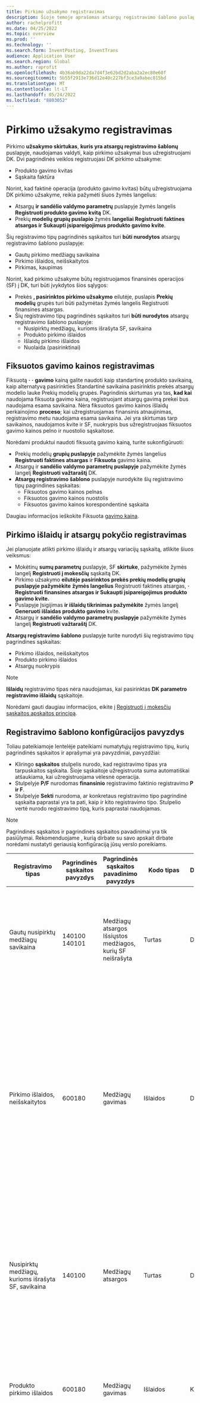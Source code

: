 ```yaml
---
title: Pirkimo užsakymo registravimas
description: Šioje temoje aprašomas atsargų registravimo šablono puslapio pirkimo užsakymo skirtukas.
author: rachelprofitt
ms.date: 04/25/2022
ms.topic: overview
ms.prod: ''
ms.technology: ''
ms.search.form: InventPosting, InventTrans
audience: Application User
ms.search.region: Global
ms.author: raprofit
ms.openlocfilehash: 4b36ab9da22da7d4f3e62bd2d2aba2a2ec80e60f
ms.sourcegitcommit: 5b55f2913e736d12e40c227bf3ce3a9abec815bd
ms.translationtype: MT
ms.contentlocale: lt-LT
ms.lasthandoff: 05/24/2022
ms.locfileid: "8803052"
---
```

# <a name="purchase-order-posting"></a>Pirkimo užsakymo registravimas

Pirkimo **užsakymo skirtukas**, **kuris yra atsargų registravimo šablonų** puslapyje, naudojamas valdyti, kaip pirkimo užsakymai bus užregistruojami DK. Dvi pagrindinės veiklos registruojasi DK pirkimo užsakyme: 

- Produkto gavimo kvitas
- Sąskaita faktūra

Norint, kad faktinė operacija (produkto gavimo kvitas) būtų užregistruojama DK pirkimo užsakyme, reikia pažymėti šiuos žymės langelius:

- Atsargų **ir sandėlio valdymo parametrų** puslapyje žymės langelis **Registruoti produkto gavimo kvitą** DK.
- Prekių **modelių grupių puslapio** žymės **langeliai Registruoti faktines atsargas ir** **Sukaupti įsipareigojimus produkto gavimo kvite**.

Šių registravimo tipų pagrindinės sąskaitos turi **būti nurodytos** atsargų registravimo šablono puslapyje:

- Gautų pirkimo medžiagų savikaina
- Pirkimo išlaidos, neišskaitytos
- Pirkimas, kaupimas

Norint, kad pirkimo užsakyme būtų registruojamos finansinės operacijos (SF) į DK, turi būti įvykdytos šios sąlygos:

- Prekės **, pasirinktos pirkimo užsakymo** eilutėje, puslapis **Prekių modelių** grupės turi būti pažymėtas žymės langelis Registruoti finansines atsargas.
- Šių registravimo tipų pagrindinės sąskaitos turi **būti nurodytos** atsargų registravimo šablono puslapyje:
  - Nusipirktų medžiagų, kurioms išrašyta SF, savikaina
  - Produkto pirkimo išlaidos
  - Išlaidų pirkimo išlaidos
  - Nuolaida (pasirinktinai)

## <a name="fixed-receipt-price-posting"></a>Fiksuotos gavimo kainos registravimas

Fiksuotą **·** **·** **gavimo** kainą galite naudoti kaip standartinę produkto savikainą, kaip alternatyvą pasirinkties Standartinė savikaina pasirinktis prekės atsargų modelio lauke Prekių modelių grupės. Pagrindinis skirtumas yra tas, **kad kai** naudojama fiksuota gavimo kaina, registruojant atsargų gavimą prekei bus naudojama esama savikaina. Nėra fiksuotos gavimo kainos išlaidų perkainojimo **proceso**; kai užregistruojamas finansinis atnaujinimas, registravimo metu naudojama esama savikaina. Jei yra skirtumas tarp savikainos, naudojamos kvite ir SF, nuokrypis bus užregistruojaas fiksuotos gavimo kainos pelno ir nuostolio sąskaitose.

Norėdami produktui naudoti fiksuotą gavimo kainą, turite sukonfigūruoti:

- Prekių modelių **grupių puslapyje** pažymėkite žymės langelius **Registruoti faktines atsargas** ir **Fiksuota** gavimo kaina. 
- Atsargų ir **sandėlio valdymo parametrų puslapyje** pažymėkite žymės langelį **Registruoti važtaraštį** DK.
- **Atsargų registravimo šablono** puslapyje nurodykite šių registravimo tipų pagrindines sąskaitas:
  - Fiksuotos gavimo kainos pelnas
  - Fiksuotos gavimo kainos nuostolis
  - Fiksuotos gavimo kainos korespondentinė sąskaita

Daugiau informacijos ieškokite Fiksuota [gavimo kaina](/supply-chain/cost-management/fixed-receipt-price.md).

## <a name="purchase-charges-and-stock-variation-posting"></a>Pirkimo išlaidų ir atsargų pokyčio registravimas

Jei planuojate atlikti pirkimo išlaidų ir atsargų variacijų sąskaitą, atlikite šiuos veiksmus:

- Mokėtinų **sumų parametrų** puslapyje, SF **skirtuke**, pažymėkite žymės langelį **Registruoti į mokesčių** sąskaitą DK.
- Pirkimo užsakymo **eilutėje pasirinktos prekės prekių modelių grupių puslapyje pažymėkite** **žymės langelius** Registruoti faktines atsargas, **·** **Registruoti finansines atsargas ir Sukaupti įsipareigojimus produkto gavimo kvite.**
- Puslapyje Įsigijimas **ir išlaidų tikrinimas pažymėkite** žymės langelį **Generuoti išlaidas produkto gavimo** kvite.
- Atsargų ir **sandėlio valdymo parametrų puslapyje** pažymėkite žymės langelį **Registruoti važtaraštį** DK.

**Atsargų registravimo šablono** puslapyje turite nurodyti šių registravimo tipų pagrindines sąskaitas:

- Pirkimo išlaidos, neišskaitytos
- Produkto pirkimo išlaidos
- Atsargų nuokrypis

> [!NOTE]
> **Išlaidų** registravimo tipas nėra naudojamas, kai pasirinktas **DK parametro registravimo išlaidų** sąskaitoje.

Norėdami gauti daugiau informacijos, eikite į [Registruoti į mokesčių sąskaitos apskaitos principą](/supply-chain/cost-management/post-to-charge-account-accounting-principle.md).

## <a name="sample-posting-profile-configuration"></a>Registravimo šablono konfigūracijos pavyzdys

Toliau pateikiamoje lentelėje pateikiami numatytųjų registravimo tipų, kurių pagrindinės sąskaitos ir aprašymai yra pavyzdiniai, pavyzdžiai:

- Kliringo **sąskaitos** stulpelis nurodo, kad registravimo tipas yra tarpuskaitos sąskaita. Šioje sąskaitoje užregistruota suma automatiškai atšaukiama, kai užregistruojama vėlesnė operacija. 
- Stulpelyje **P/F** nurodomas **finansinio** registravimo faktinio registravimo **P ir F**. 
- Stulpelyje **Sekti** nurodoma, ar konkretaus registravimo tipo pagrindinė sąskaita paprastai yra ta pati, kaip ir kito registravimo tipo. Stulpelio vertė nurodo registravimo tipą, kuris paprastai naudojamas.

> [!NOTE]
> Pagrindinės sąskaitos ir pagrindinės sąskaitos pavadinimai yra tik pasiūlymai. Rekomenduojame<!--note from editor: Via Writing Style Guide.--> , kurią dirbate su savo apskait dirbate norėdami nustatyti geriausią konfigūraciją jūsų verslo poreikiams.


| Registravimo tipas | Pagrindinės sąskaitos pavyzdys | Pagrindinės sąskaitos pavadinimo pavyzdys | Kodo tipas | Debetas/kreditas? | Tarpuskaitos sąskaita | P / F | Atlikite | Aprašymas |
|--------------|---------------------|-------------------------|----------------|----------------|--------------------|----|----------|-----------|
| Gautų nusipirktų medžiagų savikaina | 140100</br>140101 | Medžiagų atsargos</br>Išsiųstos medžiagos, kurių SF neišrašyta | Turtas | Debetas | Taip | P | Nusipirktų medžiagų, kurioms išrašyta SF, savikaina | Naudojamas, kai registruojamas pirkimo užsakymo produkto gavimo kvitas. Sąskaitos korespondentinė sąskaita yra pirkimo išlaidos, nenuskaitytos. Šioje sąskaitoje nurodyta suma atšaukiama, kai užregistruojama pirkimo užsakymo SF. |
| Pirkimo išlaidos, neišskaitytos | 600180 | Medžiagų gavimas | Išlaidos | Debetas | Taip | P | |Naudojamas, kai registruojamas pirkimo užsakymo produkto gavimo kvitas. Sukuriami du kvitai gavimui, kad būtų sekami pirkimo kainų nuokrypiai, kai naudojama standartinė savikaina. Pirmo kvito sąskaitos korespondentinė sąskaita yra pirkimo kaupimas. Antrame kvite esantis korespondentinis kvitas yra gautų įsigytų medžiagų išlaidų ir pirkimo kainų nuokrypio sąskaitų suma. Šioje sąskaitoje registruojamos sumos atšaukiamos, kai užregistruojama pirkimo užsakymo SF. |
| Nusipirktų medžiagų, kurioms išrašyta SF, savikaina | 140100 | Medžiagų atsargos | Turtas | Debetas | Ne | Pn.  |Gautų nusipirktų medžiagų savikaina | Naudojamas, kai registruojama pirkimo užsakymo SF. Šios sąskaitos korespondentinė sąskaita yra produkto pirkimo išlaidos. Ši sąskaita rodo atsargas jūsų balanso lape. Paprastai naudojama ta pati sąskaita, kuri naudojama pristatytų vienetų savikainai ir pardavimo užsakymui išrašytų vienetų išlaidų SF. |
| Produkto pirkimo išlaidos | 600180 | Medžiagų gavimas | Išlaidos | Kreditas | Ne | Pn.  | |Naudojamas, kai registruojama pirkimo užsakymo SF. Šios sąskaitos korespondentinė sąskaita yra nupirktų medžiagų savikaina. Ši sąskaita rodo atsargas jūsų balanso lape. |
| Fiksuotos gavimo kainos pelnas (Pirkimas, fiksuotos gavimo kainos pelnas*) | 510310 | Pirkimo kainų nuokrypis | Išlaidos | Kreditas | Ne | Pn. | Fiksuotos gavimo kainos nuostolis | Naudojama, kai užregistruojama pirkimo užsakymo SF ir skiriasi prekės kaina, kurios SF išrašyta, ir numatytosios išlaidos. Ši sąskaita naudojama, kai skirtumas didesnis. Šios sąskaitos korespondentinė sąskaita yra fiksuotos gavimo kainos korespondentinė sąskaita. |
| Fiksuotos gavimo kainos nuostolis (Pirkimas, fiksuotos gavimo kainos nuostolis*) | 510310 | Pirkimo kainų nuokrypis | Išlaidos | Debetas | Ne | Pn. | Fiksuotos gavimo kainos pelnas | Naudojama, kai užregistruojama pirkimo užsakymo SF ir skiriasi prekės kaina, kurios SF išrašyta, ir numatytosios išlaidos. Ši sąskaita naudojama, kai skirtumas mažesnis. Šios sąskaitos korespondentinė sąskaita yra fiksuotos gavimo kainos korespondentinė sąskaita. |
| Fiksuotos gavimo kainos korespondentinė sąskaita (pirkimas, fiksuotos gavimo kainos korespondentinė sąskaita*) | 140900 | Atsargų nuokrypis | Turtas | Abu | Ne | Pn.  | |Naudojama, kai užregistruojama pirkimo užsakymo SF ir skiriasi prekės kaina, kurios SF išrašyta, ir numatytosios išlaidos. Ši sąskaita yra fiksuotos gavimo kainos pelno ir nuostolio sąskaitų korespondentinė sąskaita. |
| Mokestis | Netaikoma | Netaikoma | Netaikoma | Netaikoma | Netaikoma | Netaikoma | Netaikoma | Ši sąskaita nebenaudojama. Geriau naudokite atsargų variaciją. |
| Atsargų nuokrypis | 600170 | Atsargų nuokrypis | Išlaidos | Kreditas | Ne | Abu | | Ši sąskaita naudojama, kai: <ul><li>Skiriasi produkto gavimo kvito ir SF vieneto kaina.</li><li>Išlaidos registruojamos prekei.</li><li>Netiesioginės išlaidos buvo<!--note from editor: Edit okay?--> Pridėta prie nupirktų prekių. </li><li>Šios sąskaitos korespondentinė sąskaita yra pirkimo išlaidos, sąskaita, į kurias neišskaitinėta sąskaita.</li></ul> |
| Pirkimas, kaupimas | 200140 | Sukaupti pirkimai | Įsipareigojimai | Kreditas | Y | P | |Naudojama, kai registruojamas pirkimo užsakymo produkto gavimo kvitas ir įgalinta pirkimo sumų kaupimo pasirinktis. |
| Sukauptas PVM gaunant | 250500 | Sukauptas PVM | Įsipareigojimai | Kreditas | Y | Abu  | |Ši sąskaita naudojama, kai atsargų ir **sandėlio** **valdymo** parametruose pasirenkate parinktį Registruoti faktiškai mokestį, o pirkimo užsakymas turi būti apmokestintas. Suma užregistruojama, kai faktiškai atnaujinate pirkimo užsakymą (produkto gavimo kvitą) ir atšaukiate, kai pirkimo užsakymą užregistruojate finansiškai (SF). |
| Ilgalaikio turto gavimas (ilgalaikio turto debetas*) | 180100 | Materialusis ilgalaikis turtas | Turtas | Debetas | N | Abu | Abu | Ši sąskaita naudojama, kai pasirenkate ilgalaikio turto pirkimo užsakymo eilutės pasirinktį. Pirkimo užsakymo integravimas sukonfigūruotas įsigyti ilgalaikį turtą gavimo dokumento ar SF metu. Norėdami gauti daugiau informacijos apie ilgalaikio turto pirkimo užsakymo integravimą, eikite į [Įsigyti turtą per įsigijimą](/fixed-assets/acquire-assets-procurement). |
| Išlaidų pirkimo išlaidos | 618900 | Papildomos išlaidos | Išlaidos | Debetas | N | Abu | |Naudojama registruojant pirkimo užsakymo, kuriame prekės nėra sandėliuotos arba naudojama įsigijimo kategorija, gavimo kvitą ar SF. |
| Išankstinis apmokėjimas | 132190 | Iš anksto apmokėtos išlaidos | Turtas | Debetas | N | Abu | | Naudojama apdorojant išankstinio mokėjimo SF pirkimo užsakyme. |


\* Skliausteliuose rodomos vertės nurodo vertę, kuri naudojama kvito **operacijų** puslapio lauke **Registravimo** tipas. Galite peržiūrėti registravimo **tipą kvito** **operacijų puslapyje**, kuris yra skirtuke **Bendra**.

## <a name="fixed-asset-posting-with-purchase-orders"></a>Ilgalaikio turto registravimas su pirkimo užsakymais

Jei naudojate ilgalaikio **turto** modulį ir planuojate ilgalaikio turto pirkimą pirkimo užsakymuose, **·** **·** **turite sukonfigūruoti ilgalaikio turto gavimo registravimo tipą atsargų registravimo šablono puslapio skirtuke Pirkimo** užsakymas. Norėdami gauti daugiau informacijos, eikite į Ilgalaikio [turto integravimas](/fixed-assets/fixed-asset-integration.md) ir [Kurti ir gauti turtą iš Mokėtinų sumų](/fixed-assets/tasks/create-acquire-assets-accounts-payable.md).

## <a name="prepayment-purchase-order-invoice-posting"></a>Išankstinio mokėjimo pirkimo užsakymo SF registravimas

Jei pirkimo užsakymams **planuojate naudoti išankstinio** mokėjimo SF priemonę, **·** **·** **išankstinio apmokėjimo registravimo tipas turi būti pasirinktas atsargų registravimo šablono puslapio skirtuke Pirkimo** užsakymas. Norėdami gauti daugiau informacijos, eikite į [Išankstinio apmokėjimo SF ir išankstinius apmokėjimus](/accounts-payable/prepayments-invoices-vs-prepayments.md).

## <a name="purchase-requisition-and-purchase-order-confirmation-posting"></a>Pirkimo paraiškos ir pirkimo užsakymo patvirtinimo registravimas

Pirkimo paraiškas ir pirkimo užsakymų patvirtinimus taip pat galima konfigūruoti, kad DK būtų užregistruoti preliminariai biudžeto rezervavimai ir biudžeto rezervavimai. Šiuos registravimus kontroliuoja registravimo aprašas. Daugiau informacijos rasite eikite [į Apie pirkimo užsakymų biudžeto rezervavimus](/dynamicsax-2012/appuser-itpro/about-purchase-order-encumbrances).

## <a name="procurement-category-posting"></a>Įsigijimo kategorijos registravimas

Alternatyvą nustatyti visų prekių, prekių grupės arba vienos prekės atsargų registravimą, nustatyti kategorijas ir valdyti DK registravimą pagal įsigijimo kategorijas. Norėdami gauti daugiau informacijos apie kategorijų nustatymą ir jų priskyrimą produktams, eikite į [anksčiau šioje temoje pateiktame pavyzdyje](#sample-posting-profile-configuration) registravimo šablono konfigūraciją.

Naudojant kategorijas su pirkimo užsakymais arba tiekėjo SF, **·** **kategorijų hierarchiją reikia priskirti įsigijimo kategorijų hierarchijos tipui kategorijų hierarchijos tipui kategorijų hierarchijos vaidmenų priskyrimo** puslapyje.

### <a name="vendor-invoices-with-procurement-categories"></a>Tiekėjo SF, kurių įsigijimo kategorijos yra

Jei jūsų organizacija kai kuriems pirkiniams naudoja pirkimo užsakymus, o ne kitiems, galite įvairiais būdais apdoroti su pirkimo užsakymu susijusias SF. Tai apima žurnalų naudojimas mokėtinų **sumų** sąskaitose **arba** laukiančių tiekėjo SF puslapyje, kuris naudojamas pirkimo užsakymų SF generuoti. Kuriant SF, skirtas su pirkimo užsakymu susijusioms SF, reikės sukurti kiekvieno tipo išlaidų įsigijimo kategorijas. Turėsite susieti kategoriją su teisinga išlaidų sąskaita atsargų **registravimo šablonų** puslapyje.

Tikslus kategorijų skaičius skirsis atsižvelgiant į išlaidų sąskaitų, kurias naudojate sąskaitų faktūroms registruoti, skaičių. Jums reikės bent vienos įsigijimo kategorijos kiekvienai pagrindinei sąskaitai, kurios išlaidas sudaro ne pirkimo užsakymo SF. Vienoje pagrindinėje sąskaitoje galima naudoti daug kategorijų. Tai gali būti naudinga tinkamumo naudoti, paieškos ir ataskaitų apie jūsų naudojamas išlaidas ataskaitoms.

### <a name="benefits-of-using-procurement-categories-for-vendor-invoices"></a>Tiekėjo SF įsigijimo kategorijų naudojimo privalumai

Kai kurie tiekėjų SF įsigijimo kategorijų naudojimo privalumai:

- Nuosekli vartotojų patirtis: konfigūruojant visų su pirkimo užsakymu susijusių išlaidų įsigijimo kategorijas **,** vartotojai gali būti kuriami viename SF išrašymo procese, naudojant laukiančių tiekėjo SF puslapį.
- Patobulinta ataskaitų pateikimo patirtis: konfigūruojant visų prekių ir visų su pirkimo užsakymu susijusių išlaidų įsigijimo kategorijas, įsigijimo išlaidų ataskaitoje bus analizuojamos išlaidos pagal tiekėją, kategoriją ir kt.
- Nuosekli darbo eiga: kai **visoms** SF apdoroti naudojate laukiančias tiekėjo SF, galite sukurti nuoseklią darbo eigą ir patvirtinimo procesą naudodami vieną darbo eigą.

## <a name="consignment-inventory-posting"></a>Konsignacijos atsargų registravimas

Konsignacijos atsargos naudoja tą patį DK registravimą kaip ir kitos nupirktos prekės. Pagrindinis skirtumas yra tas, kad kai gaunamas atsargų, DK operacijos neįrašomos. Nuosavybės perdavimui į organizaciją užregistravimo **atsargų** nuosavybės pakeitimo žurnalas, generuojamas kvitas, skirtas įrašyti prekės išlaidas. Norėdami gauti daugiau informacijos, eikite į [Nustatyti konsigną](/supply-chain/inventory/consignment.md).
